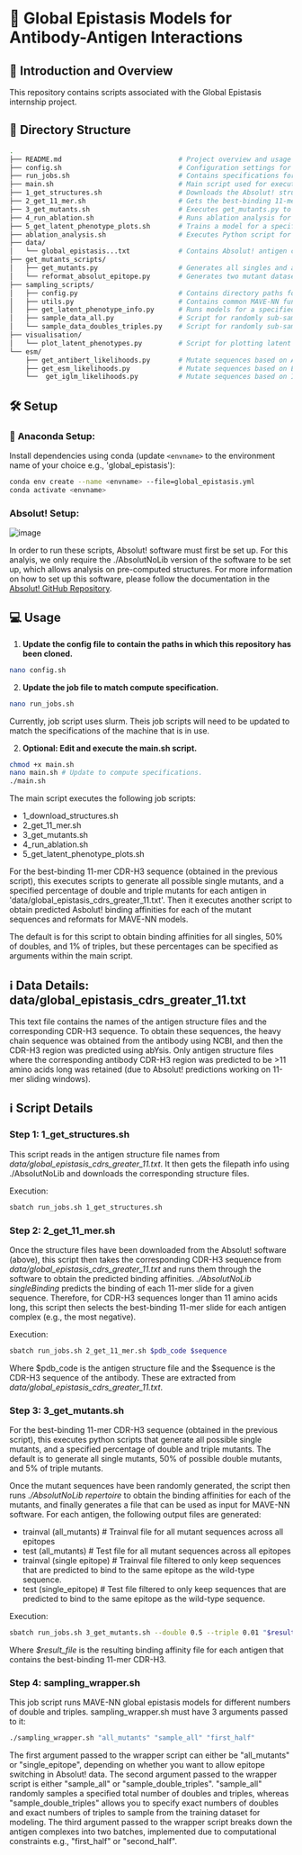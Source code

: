 # 🧬 Global Epistasis Models for Antibody-Antigen Interactions 

## 📖 Introduction and Overview 

This repository contains scripts associated with the Global Epistasis internship project. 

## 🌳 Directory Structure
```bash
.
├── README.md                             # Project overview and usage instructions.
├── config.sh                             # Configuration settings for the pipeline- **This must be updated for the models to work!**
├── run_jobs.sh                           # Contains specifications for executing code on Slurm compute systems- **This must be updated to match the machine specifications!**
├── main.sh                               # Main script used for executing the pipeline.
├── 1_get_structures.sh                   # Downloads the Absolut! structure files for complexes in data/global_epistasis_cdrs_greater_11.txt.
├── 2_get_11_mer.sh                       # Gets the best-binding 11-mer slide for the above CDR-H3 sequences, for sequences >11 amino acids.
├── 3_get_mutants.sh                      # Executes get_mutants.py to generate all single mutants from the above 11-mer, and a specified percentage of doubles and triples. Then this script obtains Absolut! binding affinities for all mutants and re-formats for MAVE-NN.                   
├── 4_run_ablation.sh                     # Runs ablation analysis for all antigen complexes.
├── 5_get_latent_phenotype_plots.sh       # Trains a model for a specified number of doubles and triples for each antigen complex, saves data to plot latent phenotype and prediction plots.
├── ablation_analysis.sh                  # Executes Python script for ablation analysis.
├── data/                          
│   └── global_epistasis...txt            # Contains Absolut! antigen complexes & CDR-H3 sequence for which the WT CDR-H3 is predicted to be >=11 amino acids long by AbYsis.
├── get_mutants_scripts/
│   ├── get_mutants.py                    # Generates all singles and a specified number of doubles and triple mutants.
│   └── reformat_absolut_epitope.py       # Generates two mutant datasets- one constrained to a single epitope, and another considering epitope switching.
├── sampling_scripts/
│   ├── config.py                         # Contains directory paths for input data and results. 
│   ├── utils.py                          # Contains common MAVE-NN functions and models
│   ├── get_latent_phenotype_info.py      # Runs models for a specified number of double and triple mutants and saves data for plotting latent phenotype and prediction plots.
│   ├── sample_data_all.py                # Script for randomly sub-sampling training data
│   └── sample_data_doubles_triples.py    # Script for randomly sub-sampling numbers of doubles and triples.
├── visualisation/
│   └── plot_latent_phenotypes.py         # Script for plotting latent phenotypes vs observed phenotypes.
└── esm/
    ├── get_antibert_likelihoods.py       # Mutate sequences based on AntiBert likelihoods
    ├── get_esm_likelihoods.py            # Mutate sequences based on ESM likelihoods
    └──  get_iglm_likelihoods.py          # Mutate sequences based on IGLM likelihoods

```

## 🛠️ Setup

### 🐍 **Anaconda Setup:**
Install dependencies using conda (update ```<envname>``` to the environment name of your choice e.g., 'global_epistasis'):

```bash
conda env create --name <envname> --file=global_epistasis.yml
conda activate <envname>
```

### **Absolut! Setup:**
![image](https://github.com/user-attachments/assets/3c1a64b3-4bfc-4b33-bb3a-bb4dd946c72e)

In order to run these scripts, Absolut! software must first be set up. For this analyis, we only require the ./AbsolutNoLib version of the software to be set up, which allows analysis on pre-computed structures. For more information on how to set up this software, please follow the documentation in the [Absolut! GitHub Repository](https://github.com/csi-greifflab/Absolut).


## 💻 Usage
1. **Update the config file to contain the paths in which this repository has been cloned.**
   
```bash
nano config.sh
```

2. **Update the job file to match compute specification.**
   
```bash
nano run_jobs.sh
```
Currently, job script uses slurm. Theis job scripts will need to be updated to match the specifications of the machine that is in use.

2. **Optional: Edit and execute the main.sh script.**
   
```bash
chmod +x main.sh
nano main.sh # Update to compute specifications.
./main.sh
```

The main script executes the following job scripts:

* 1_download_structures.sh
* 2_get_11_mer.sh
* 3_get_mutants.sh
* 4_run_ablation.sh
* 5_get_latent_phenotype_plots.sh

For the best-binding 11-mer CDR-H3 sequence (obtained in the previous script), this executes scripts to generate all possible single mutants, and a specified percentage of double and triple mutants for each antigen in 'data/global_epistasis_cdrs_greater_11.txt'. Then it executes another script to obtain predicted Asbolut! binding affinities for each of the mutant sequences and reformats for MAVE-NN models.

The default is for this script to obtain binding affinities for all singles, 50% of doubles, and 1% of triples, but these percentages can be specified as arguments within the main script.

## ℹ️ Data Details: **data/global_epistasis_cdrs_greater_11.txt**
This text file contains the names of the antigen structure files and the corresponding CDR-H3 sequence. To obtain these sequences, the heavy chain sequence was obtained from the antibody using NCBI, and then the CDR-H3 region was predicted using abYsis. Only antigen structure files where the corresponding antibody CDR-H3 region was predicted to be >11 amino acids long was retained (due to Absolut! predictions working on 11-mer sliding windows). 

## ℹ️ Script Details

### Step 1: 1_get_structures.sh ###
This script reads in the antigen structure file names from *data/global_epistasis_cdrs_greater_11.txt*. It then gets the filepath info using ./AbsolutNoLib and downloads the corresponding structure files. 

Execution:
```bash
sbatch run_jobs.sh 1_get_structures.sh
```

### Step 2: 2_get_11_mer.sh ###
Once the structure files have been downloaded from the Absolut! software (above), this script then takes the corresponding CDR-H3 sequence from *data/global_epistasis_cdrs_greater_11.txt* and runs them through the software to obtain the predicted binding affinities. *./AbsolutNoLib singleBinding* predicts the binding of each 11-mer slide for a given sequence. Therefore, for CDR-H3 sequences longer than 11 amino acids long, this script then selects the best-binding 11-mer slide for each antigen complex (e.g., the most negative).

Execution:
```bash
sbatch run_jobs.sh 2_get_11_mer.sh $pdb_code $sequence
```

Where $pdb_code is the antigen structure file and the $sequence is the CDR-H3 sequence of the antibody. These are extracted from *data/global_epistasis_cdrs_greater_11.txt*.

### Step 3: 3_get_mutants.sh ###
For the best-binding 11-mer CDR-H3 sequence (obtained in the previous script), this executes python scripts that generate all possible single mutants, and a specified percentage of double and triple mutants. The default is to generate all single mutants, 50% of possible double mutants, and 5% of triple mutants.

Once the mutant sequences have been randomly generated, the script then runs *./AbsolutNoLib repertoire* to obtain the binding affinities for each of the mutants, and finally generates a file that can be used as input for MAVE-NN software. For each antigen, the following output files are generated:

* trainval (all_mutants)     # Trainval file for all mutant sequences across all epitopes
* test (all_mutants)         # Test file for all mutant sequences across all epitopes
* trainval (single epitope)  # Trainval file filtered to only keep sequences that are predicted to bind to the same epitope as the wild-type sequence.
* test (single_epitope)      # Test file filtered to only keep sequences that are predicted to bind to the same epitope as the wild-type sequence.

Execution:
```bash
sbatch run_jobs.sh 3_get_mutants.sh --double 0.5 --triple 0.01 "$result_file"
```

Where *$result_file* is the resulting binding affinity file for each antigen that contains the best-binding 11-mer CDR-H3.

### Step 4: sampling_wrapper.sh ###
This job script runs MAVE-NN global epistasis models for different numbers of double and triples. sampling_wrapper.sh must have 3 arguments passed to it:

```bash
./sampling_wrapper.sh "all_mutants" "sample_all" "first_half"
```

The first argument passed to the wrapper script can either be "all_mutants" or "single_epitope", depending on whether you want to allow epitope switching in Absolut! data.
The second argument passed to the wrapper script is either "sample_all" or "sample_double_triples". "sample_all" randomly samples a specified total number of doubles and triples, whereas "sample_double_triples" allows you to specify exact numbers of doubles and exact numbers of triples to sample from the training dataset for modeling.
The third argument passed to the wrapper script breaks down the antigen complexes into two batches, implemented due to computational constraints e.g., "first_half" or "second_half".
